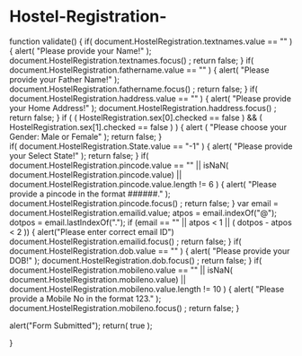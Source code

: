 # Hostel-Registration-

function validate()
{ 
   if( document.HostelRegistration.textnames.value == "" )
   {
     alert( "Please provide your Name!" );
     document.HostelRegistration.textnames.focus() ;
     return false;
   }
   if( document.HostelRegistration.fathername.value == "" )
   {
     alert( "Please provide your Father Name!" );
     document.HostelRegistration.fathername.focus() ;
     return false;
   }
   if( document.HostelRegistration.haddress.value == "" )
   {
     alert( "Please provide your Home Address!" );
     document.HostelRegistration.haddress.focus() ;
     return false;
   }
   if ( ( HostelRegistration.sex[0].checked == false ) && ( HostelRegistration.sex[1].checked == false ) )
   {
   alert ( "Please choose your Gender: Male or Female" );
   return false;
   }      
   if( document.HostelRegistration.State.value == "-1" )
   {
     alert( "Please provide your Select State!" );
     return false;
   }
   if( document.HostelRegistration.pincode.value == "" ||
           isNaN( document.HostelRegistration.pincode.value) ||
           document.HostelRegistration.pincode.value.length != 6 )
   {
     alert( "Please provide a pincode in the format ######." );
     document.HostelRegistration.pincode.focus() ;
     return false;
   }
 var email = document.HostelRegistration.emailid.value;
  atpos = email.indexOf("@");
  dotpos = email.lastIndexOf(".");
 if (email == "" || atpos < 1 || ( dotpos - atpos < 2 )) 
 {
     alert("Please enter correct email ID")
     document.HostelRegistration.emailid.focus() ;
     return false;
 }
  if( document.HostelRegistration.dob.value == "" )
   {
     alert( "Please provide your DOB!" );
     document.HostelRegistration.dob.focus() ;
     return false;
   }
  if( document.HostelRegistration.mobileno.value == "" ||
           isNaN( document.HostelRegistration.mobileno.value) ||
           document.HostelRegistration.mobileno.value.length != 10 )
   {
     alert( "Please provide a Mobile No in the format 123." );
     document.HostelRegistration.mobileno.focus() ;
     return false;
   }

 alert("Form Submitted");
   return( true );
	
}

